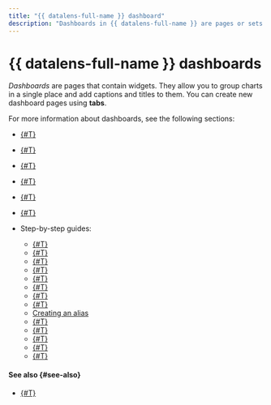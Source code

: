 ```yaml
---
title: "{{ datalens-full-name }} dashboard"
description: "Dashboards in {{ datalens-full-name }} are pages or sets of pages that contain widgets. They allow you to group charts in a single place and add captions and titles to them. You can create new dashboard pages using tabs. {{ datalens-name }} allows you to display the dashboard in full-screen mode."
---
```


# {{ datalens-full-name }} dashboards

_Dashboards_ are pages that contain widgets. They allow you to group charts in a single place and add captions and titles to them.
You can create new dashboard pages using **tabs**.


For more information about dashboards, see the following sections:

* [{#T}](../dashboard/widget.md)
* [{#T}](../dashboard/link.md)
* [{#T}](../dashboard/selector.md)
* [{#T}](../dashboard/settings.md)
* [{#T}](../dashboard/versioning.md)
* [{#T}](../dashboard/dashboard_parameters.md)
* Step-by-step guides:

  * [{#T}](../operations/dashboard/create.md)
  * [{#T}](../operations/dashboard/add-description.md)
  * [{#T}](../operations/dashboard/add-support-message.md)
  * [{#T}](../operations/dashboard/add-access-message.md)
  * [{#T}](../operations/dashboard/add-chart.md)
  * [{#T}](../operations/dashboard/add-selector.md)
  * [{#T}](../operations/dashboard/add-text.md)
  * [{#T}](../operations/dashboard/add-title.md)
  * [Creating an alias](../operations/dashboard/create-alias.md)
  * [{#T}](../operations/dashboard/edit-alias.md)
  * [{#T}](../operations/dashboard/manage-access.md)
  * [{#T}](../operations/dashboard/add-parameters.md)
  * [{#T}](../operations/dashboard/auto-update.md)
  * [{#T}](../operations/dashboard/display-modes.md)


#### See also {#see-also}

* [{#T}](../security/index.md)

